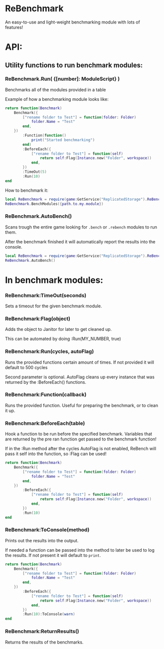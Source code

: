 # ReBenchmark
An easy-to-use and light-weight benchmarking module with lots of features!

# API:

## Utility functions to run benchmark modules:

### ReBenchmark.Run( {[number]: ModuleScript} )

Benchmarks all of the modules provided in a table

Example of how a benchmarking module looks like:

```lua
return function(Benchmark)
	Benchmark({
		["rename folder to Test"] = function(folder: Folder)
			folder.Name = "Test"
		end,
	})
		:Function(function()
			print("Started benchmarking")
		end)
		:BeforeEach({
			["rename folder to Test"] = function(self)
				return self:Flag(Instance.new("Folder", workspace))
			end,
		})
		:TimeOut(5)
		:Run(10)
end
```

How to benchmark it:

```lua
local ReBenchmark = require(game:GetService("ReplicatedStorage").ReBenchmark)
ReBenchmark.BenchModules({path.to.my.module})
```

### ReBenchmark.AutoBench()

Scans trough the entire game looking for `.bench` or `.rebench` modules to run them.

After the benchmark finished it will automatically report the results into the console.

```lua
local ReBenchmark = require(game:GetService("ReplicatedStorage").ReBenchmark)
ReBenchmark.AutoBench()
```

# In benchmark modules:

### ReBenchmark:TimeOut(seconds)

Sets a timeout for the given benchmark module.

### ReBenchmark:Flag(object)

Adds the object to Janitor for later to get cleaned up.

This can be automated by doing :Run(MY_NUMBER, true)

### ReBenchmark:Run(cycles, autoFlag)

Runs the provided functions certain amount of times.
If not provided it will default to 500 cycles

Second parameter is optional.
AutoFlag cleans up every instance that was returned by the :BeforeEach() functions.

### ReBenchmark:Function(callback)

Runs the provided function.
Useful for preparing the benchmark, or to clean it up.

### ReBenchmark:BeforeEach(table)

Hook a function to be run before the specified benchmark.
Variables that are returned by the pre ran function get passed to the benchmark function!

If in the :Run method after the cycles AutoFlag is not enabled, ReBench will pass it self into the function, 
so :Flag can be used!
    
```lua
return function(Benchmark)
    Benchmark({
        ["rename folder to Test"] = function(folder: Folder)
            folder.Name = "Test"
        end,
    })
        :BeforeEach({
            ["rename folder to Test"] = function(self)
                return self:Flag(Instance.new("Folder", workspace))
            end,
        })
        :Run(10)
end
```

### ReBenchmark:ToConsole(method)

Prints out the results into the output.

If needed a function can be passed into the method to later be used to log the results.
If not present it will default to `print`.

```lua
return function(Benchmark)
    Benchmark({
        ["rename folder to Test"] = function(folder: Folder)
            folder.Name = "Test"
        end,
    })
        :BeforeEach({
            ["rename folder to Test"] = function(self)
                return self:Flag(Instance.new("Folder", workspace))
            end,
        })
        :Run(10):ToConsole(warn)
end
```

### ReBenchmark:ReturnResults()

Returns the results of the benchmarks.